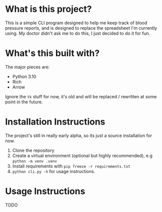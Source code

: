 # What is this project?
This is a simple CLI program designed to help me keep track of blood pressure reports, and is designed to replace the spreadsheet I'm currently using. My doctor didn't ask me to do this, I just decided to do it for fun.

# What's this built with?
The major pieces are:
- Python 3.10
- Rich
- Arrow

Ignore the `tk` stuff for now, it's old and will be replaced / rewritten at some point in the future.

# Installation Instructions
The project's still in really early alpha, so its just a source installation for now.

1. Clone the repository
1. Create a virtual environment (optional but highly recommended), e.g `python -m venv .venv`
1. Install requirements with `pip freeze -r requirements.txt`
1. `python cli.py -h` for usage instructions.

# Usage Instructions
TODO
